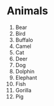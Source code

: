 # Animals

1. Bear
2. Bird
3. Buffalo
4. Camel
5. Cat
6. Deer
7. Dog
8. Dolphin
9. Elephant
10. Fish
11. Gorilla
12. Pig